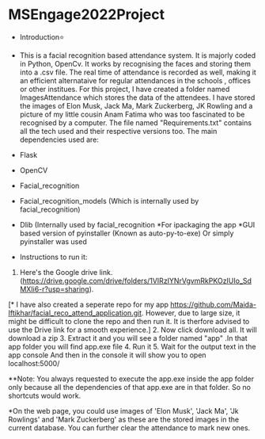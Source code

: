 # MSEngage2022Project
* Introduction⭐
* This is a facial recognition based attendance system. It is majorly coded in Python, OpenCv. It works by recognising the faces and storing them into a .csv file. 
The real time of attendance is recorded as well, making it an efficient alternataive for regular attendances in the schools , offices or other institues. 
For this project,
I have created a folder named ImagesAttendance which stores the data of the attendees. I have stored the images of Elon Musk, Jack Ma, Mark Zuckerberg, JK Rowling 
and a picture of my little cousin Anam Fatima who was too fascinated to be recognised by a computer.
The file named "Requirements.txt" contains all the tech used and their respective versions too.
The main dependencies used are:
* Flask
* OpenCV
* Facial_recognition
* Facial_recognition_models (Which is internally used by facial_recognition)
* Dlib (Internally used by facial_recognition
*For ipackaging the app *GUI based version of pyinstaller (Known as auto-py-to-exe) Or simply pyinstaller was used 

* Instructions to run it:
1. Here's the Google drive link. (https://drive.google.com/drive/folders/1VIRzIYNrVgvmRkPKOzIUIo_SdMXIi6-r?usp=sharing).




 [* I have also created a seperate repo for my app https://github.com/Maida-Iftikhar/facial_reco_attend_application.git. However, due to large size, it might be difficult to clone the repo and then run it. It is therfore advised to use the Drive link for a smooth experience.]
2. Now click download all. It will download a zip
3. Extract it and you will see a folder named "app" .In that app folder you will find app.exe file
4. Run it
5. Wait for the output text in the app console And then in the console it will show you to open localhost:5000/



**Note: You always requested to execute the app.exe inside the app folder only because all the dependencies of that app.exe are in that folder. So no shortcuts
would work.

*On the web page, you could use images of 'Elon Musk', 'Jack Ma', 'Jk Rowlings' and 'Mark Zuckerberg' as these are the stored images in the current database. You
can further clear the attendance to mark new ones. 





